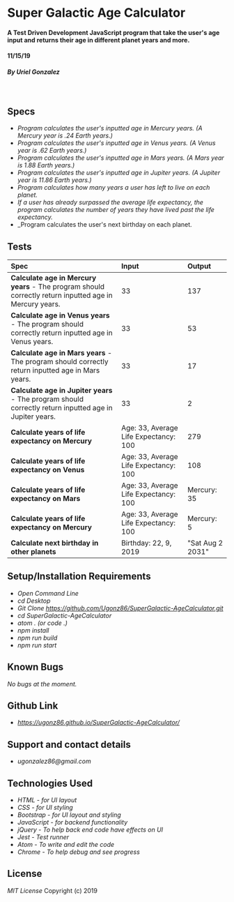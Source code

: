 # **Super Galactic Age Calculator**

#### A Test Driven Development JavaScript program that take the user's age input and returns their age in different planet years and more.
#### 11/15/19

##### By _**Uriel Gonzalez**_
&nbsp;
## **Specs**
* _Program calculates the user's inputted age in Mercury years. (A Mercury year is .24 Earth years.)_
* _Program calculates the user's inputted age in Venus years. (A Venus year is .62 Earth years.)_
* _Program calculates the user's inputted age in Mars years. (A Mars year is 1.88 Earth years.)_
* _Program calculates the user's inputted age in Jupiter years. (A Jupiter year is 11.86 Earth years.)_
* _Program calculates how many years a user has left to live on each planet._
* _If a user has already surpassed the average life expectancy, the program calculates the number of years they have lived past the life expectancy._
* _Program calculates the user's next birthday on each planet.

## **Tests**

| Spec | Input | Output |
| :----------- | :----------------------| :----------- |
| **Calculate age in Mercury years** - The program should correctly return inputted age in Mercury years.  | 33 | 137 |
| **Calculate age in Venus years** - The program should correctly return inputted age in Venus years.  | 33 | 53 |
| **Calculate age in Mars years** - The program should correctly return inputted age in Mars years.  | 33 | 17 |
| **Calculate age in Jupiter years** - The program should correctly return inputted age in Jupiter years.  | 33 | 2 |
| **Calculate years of life expectancy on Mercury**  | Age: 33, Average Life Expectancy: 100 | 279 |
| **Calculate years of life expectancy on Venus**  | Age: 33, Average Life Expectancy: 100 | 108  |
| **Calculate years of life expectancy on Mars**  | Age: 33, Average Life Expectancy: 100 | Mercury: 35  |
| **Calculate years of life expectancy on Mercury**  | Age: 33, Average Life Expectancy: 100 | Mercury: 5 |
| **Calculate next birthday in other planets**  | Birthday: 22, 9, 2019 | "Sat Aug 2 2031" |


## **Setup/Installation Requirements**

* _Open Command Line_
* _cd Desktop_
* _Git Clone https://github.com/Ugonz86/SuperGalactic-AgeCalculator.git_
* _cd SuperGalactic-AgeCalculator_
* _atom . (or code .)_
* _npm install_
* _npm run build_
* _npm run start_

## **Known Bugs**

_No bugs at the moment._

## **Github Link**
* _https://ugonz86.github.io/SuperGalactic-AgeCalculator/_

## Support and contact details

* _ugonzalez86@gmail.com_

## **Technologies Used**

* _HTML - for UI layout_
* _CSS - for UI styling_
* _Bootstrap - for UI layout and styling_
* _JavaScript - for backend functionality_
* _jQuery - To help back end code have effects on UI_
* _Jest - Test runner_
* _Atom - To write and edit the code_
* _Chrome - To help debug and see progress_

## **License**

*MIT License*
Copyright (c) 2019
